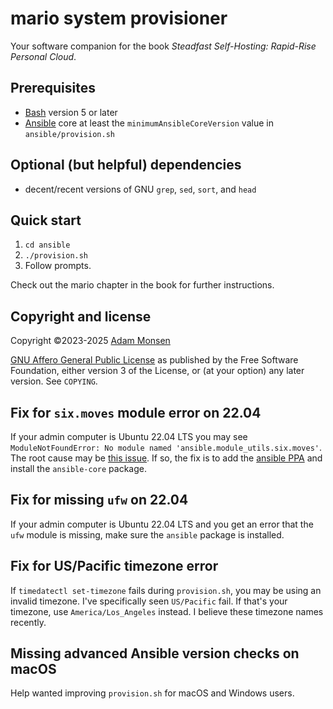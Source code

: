 # mario system provisioner

Your software companion for the book _Steadfast Self-Hosting: Rapid-Rise Personal Cloud_.

## Prerequisites

* [Bash](https://www.gnu.org/software/bash/) version 5 or later
* [Ansible](https://www.ansible.com/) core at least the `minimumAnsibleCoreVersion` value in `ansible/provision.sh`

## Optional (but helpful) dependencies

* decent/recent versions of GNU `grep`, `sed`, `sort`, and `head`

## Quick start

1. `cd ansible`
1. `./provision.sh`
1. Follow prompts.

Check out the mario chapter in the book for further instructions.

## Copyright and license

Copyright ©2023-2025 [Adam Monsen](https://adammonsen.com)

[GNU Affero General Public License](https://www.gnu.org/licenses/agpl-3.0.html) as published by the Free Software Foundation, either version 3 of the License, or (at your option) any later version. See `COPYING`.

## Fix for `six.moves` module error on 22.04

If your admin computer is Ubuntu 22.04 LTS you may see `ModuleNotFoundError: No module named 'ansible.module_utils.six.moves'`. The root cause may be [this issue](https://github.com/ansible/ansible/issues/81946). If so, the fix is to add the [ansible PPA](https://launchpad.net/~ansible/+archive/ubuntu/ansible) and install the `ansible-core` package.

## Fix for missing `ufw` on 22.04

If your admin computer is Ubuntu 22.04 LTS and you get an error that the `ufw` module is missing, make sure the `ansible` package is installed.

## Fix for US/Pacific timezone error

If `timedatectl set-timezone` fails during `provision.sh`, you may be using an invalid timezone. I've specifically seen `US/Pacific` fail. If that's your timezone, use `America/Los_Angeles` instead. I believe these timezone names recently.

## Missing advanced Ansible version checks on macOS

Help wanted improving `provision.sh` for macOS and Windows users.
